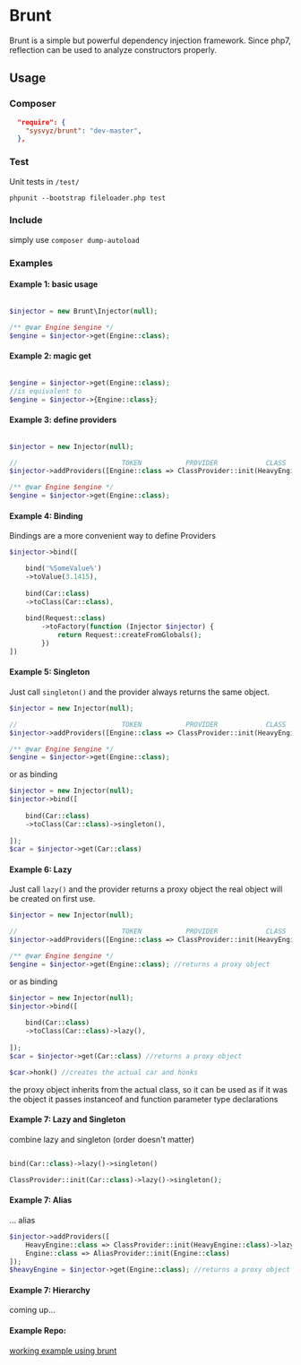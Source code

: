 # Brunt

Brunt is a simple but powerful dependency injection framework. 
Since php7, reflection can be used to analyze constructors properly.

## Usage

### Composer

```json
  "require": {
    "sysvyz/brunt": "dev-master",
  },
```


### Test

Unit tests in ``/test/``

``phpunit --bootstrap fileloader.php test``


### Include

simply use ``composer dump-autoload``


### Examples

#### Example 1: basic usage
```php

$injector = new Brunt\Injector(null);

/** @var Engine $engine */
$engine = $injector->get(Engine::class);

```


#### Example 2: magic get

```php

$engine = $injector->get(Engine::class);
//is equivalent to
$engine = $injector->{Engine::class};
```

#### Example 3: define providers

```php

$injector = new Injector(null);

//                          TOKEN           PROVIDER            CLASS
$injector->addProviders([Engine::class => ClassProvider::init(HeavyEngine::class)]);

/** @var Engine $engine */
$engine = $injector->get(Engine::class);
```


#### Example 4: Binding

Bindings are a more convenient way to define Providers 

```php
$injector->bind([

    bind('%SomeValue%')
    ->toValue(3.1415),
    
    bind(Car::class)
    ->toClass(Car::class),
    
    bind(Request::class)
        ->toFactory(function (Injector $injector) {
            return Request::createFromGlobals();
        })
])

```

#### Example 5: Singleton

Just call ``singleton()`` and the provider always returns the same object.


```php
$injector = new Injector(null);

//                          TOKEN           PROVIDER            CLASS              SINGLETON
$injector->addProviders([Engine::class => ClassProvider::init(HeavyEngine::class)->singleton()]);

/** @var Engine $engine */
$engine = $injector->get(Engine::class);
```

or as binding

```php
$injector = new Injector(null);
$injector->bind([
    
    bind(Car::class)
    ->toClass(Car::class)->singleton(),
    
]);
$car = $injector->get(Car::class)
```


#### Example 6: Lazy

Just call ``lazy()`` and the provider returns a proxy object the real object will be created on first use.


```php
$injector = new Injector(null);

//                          TOKEN           PROVIDER            CLASS              LAZY
$injector->addProviders([Engine::class => ClassProvider::init(HeavyEngine::class)->lazy()]);

/** @var Engine $engine */
$engine = $injector->get(Engine::class); //returns a proxy object
```

or as binding

```php
$injector = new Injector(null);
$injector->bind([
    
    bind(Car::class)
    ->toClass(Car::class)->lazy(),
    
]);
$car = $injector->get(Car::class) //returns a proxy object 

$car->honk() //creates the actual car and honks
```

the proxy object inherits from the actual class, so it can be used as if it was the object it passes instanceof and function parameter type declarations


#### Example 7: Lazy and Singleton

combine lazy and singleton (order doesn't matter)

```php

bind(Car::class)->lazy()->singleton()
```

```php
ClassProvider::init(Car::class)->lazy()->singleton();

```


#### Example 7: Alias

... alias

```php
$injector->addProviders([
    HeavyEngine::class => ClassProvider::init(HeavyEngine::class)->lazy()
    Engine::class => AliasProvider::init(Engine::class)
]);
$heavyEngine = $injector->get(Engine::class); //returns a proxy object for HeavyEngine

```

#### Example 7: Hierarchy

coming up...

#### Example Repo:

[working example using brunt](https://github.com/sysvyz/brunt-example)



